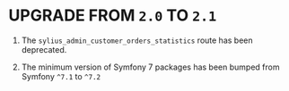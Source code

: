 # UPGRADE FROM `2.0` TO `2.1`

1. The `sylius_admin_customer_orders_statistics` route has been deprecated.

1. The minimum version of Symfony 7 packages has been bumped from Symfony `^7.1` to `^7.2`
